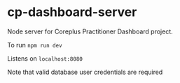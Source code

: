 # cp-dashboard-server

Node server for Coreplus Practitioner Dashboard project.

To run `npm run dev`

Listens on `localhost:8080`

Note that valid database user credentials are required
